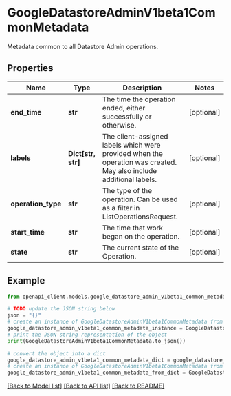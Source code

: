 # GoogleDatastoreAdminV1beta1CommonMetadata

Metadata common to all Datastore Admin operations.

## Properties

Name | Type | Description | Notes
------------ | ------------- | ------------- | -------------
**end_time** | **str** | The time the operation ended, either successfully or otherwise. | [optional] 
**labels** | **Dict[str, str]** | The client-assigned labels which were provided when the operation was created. May also include additional labels. | [optional] 
**operation_type** | **str** | The type of the operation. Can be used as a filter in ListOperationsRequest. | [optional] 
**start_time** | **str** | The time that work began on the operation. | [optional] 
**state** | **str** | The current state of the Operation. | [optional] 

## Example

```python
from openapi_client.models.google_datastore_admin_v1beta1_common_metadata import GoogleDatastoreAdminV1beta1CommonMetadata

# TODO update the JSON string below
json = "{}"
# create an instance of GoogleDatastoreAdminV1beta1CommonMetadata from a JSON string
google_datastore_admin_v1beta1_common_metadata_instance = GoogleDatastoreAdminV1beta1CommonMetadata.from_json(json)
# print the JSON string representation of the object
print(GoogleDatastoreAdminV1beta1CommonMetadata.to_json())

# convert the object into a dict
google_datastore_admin_v1beta1_common_metadata_dict = google_datastore_admin_v1beta1_common_metadata_instance.to_dict()
# create an instance of GoogleDatastoreAdminV1beta1CommonMetadata from a dict
google_datastore_admin_v1beta1_common_metadata_from_dict = GoogleDatastoreAdminV1beta1CommonMetadata.from_dict(google_datastore_admin_v1beta1_common_metadata_dict)
```
[[Back to Model list]](../README.md#documentation-for-models) [[Back to API list]](../README.md#documentation-for-api-endpoints) [[Back to README]](../README.md)


